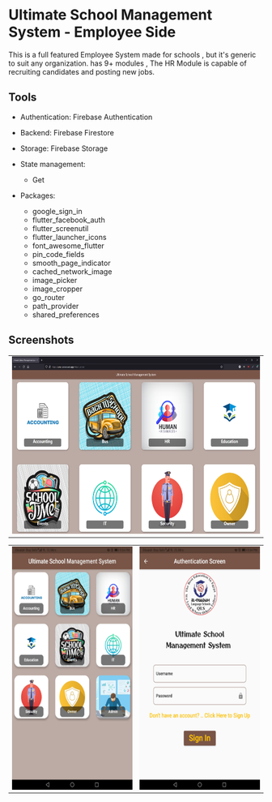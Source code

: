 # Ultimate School Management System - Employee Side

This is a full featured Employee System made for schools , but it's generic to suit any organization. has 9+ modules , The HR Module is capable of recruiting candidates and posting new jobs.

## Tools

- Authentication: Firebase Authentication
- Backend: Firebase Firestore
- Storage: Firebase Storage
- State management:
  - Get

- Packages:
  - google_sign_in
  - flutter_facebook_auth
  - flutter_screenutil
  - flutter_launcher_icons
  - font_awesome_flutter
  - pin_code_fields
  - smooth_page_indicator
  - cached_network_image
  - image_picker
  - image_cropper
  - go_router
  - path_provider
  - shared_preferences
  
## Screenshots

<table>
  <tr>
    <td><img src="assets\showcase\1.png" width=600 height=350></td>
  </tr>
</table>

<table>
  <tr>
    <td><img src="assets\showcase\5.jpg" width=270 height=480></td>
    <td><img src="assets\showcase\6.jpg" width=270 height=480></td>
  </tr>
</table>
